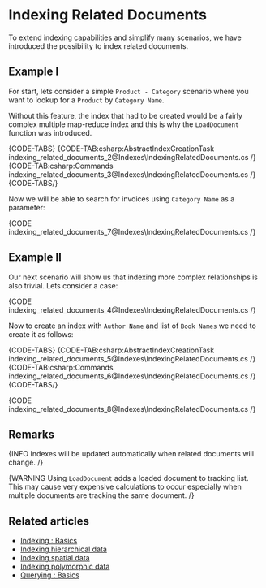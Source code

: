 ﻿# Indexing Related Documents

To extend indexing capabilities and simplify many scenarios, we have introduced the possibility to index related documents.

## Example I

For start, lets consider a simple `Product - Category` scenario where you want to lookup for a `Product` by `Category Name`.

Without this feature, the index that had to be created would be a fairly complex multiple map-reduce index and this is why the `LoadDocument` function was introduced.

{CODE-TABS}
{CODE-TAB:csharp:AbstractIndexCreationTask indexing_related_documents_2@Indexes\IndexingRelatedDocuments.cs /}
{CODE-TAB:csharp:Commands indexing_related_documents_3@Indexes\IndexingRelatedDocuments.cs /}
{CODE-TABS/}

Now we will be able to search for invoices using `Category Name` as a parameter:

{CODE indexing_related_documents_7@Indexes\IndexingRelatedDocuments.cs /}

## Example II

Our next scenario will show us that indexing more complex relationships is also trivial. Lets consider a case:

{CODE indexing_related_documents_4@Indexes\IndexingRelatedDocuments.cs /}

Now to create an index with `Author Name` and list of `Book Names` we need to create it as follows:

{CODE-TABS}
{CODE-TAB:csharp:AbstractIndexCreationTask indexing_related_documents_5@Indexes\IndexingRelatedDocuments.cs /}
{CODE-TAB:csharp:Commands indexing_related_documents_6@Indexes\IndexingRelatedDocuments.cs /}
{CODE-TABS/}

{CODE indexing_related_documents_8@Indexes\IndexingRelatedDocuments.cs /}

## Remarks

{INFO Indexes will be updated automatically when related documents will change. /}

{WARNING Using `LoadDocument` adds a loaded document to tracking list. This may cause very expensive calculations to occur especially when multiple documents are tracking the same document. /}

## Related articles

- [Indexing : Basics](../indexes/indexing-basics)
- [Indexing hierarchical data](../indexes/indexing-hierarchical-data)
- [Indexing spatial data](../indexes/indexing-spatial-data)
- [Indexing polymorphic data](../indexes/indexing-polymorphic-data)
- [Querying : Basics](../indexes/querying/basics)

